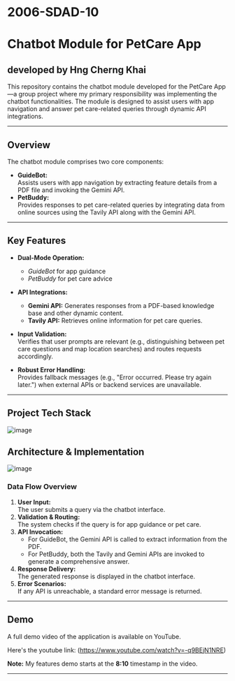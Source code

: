 # 2006-SDAD-10

# Chatbot Module for PetCare App
## developed by Hng Cherng Khai

This repository contains the chatbot module developed for the PetCare App—a group project where my primary responsibility was implementing the chatbot functionalities. The module is designed to assist users with app navigation and answer pet care-related queries through dynamic API integrations.

---
## Overview

The chatbot module comprises two core components:

- **GuideBot:**  
  Assists users with app navigation by extracting feature details from a PDF file and invoking the Gemini API.  
- **PetBuddy:**  
  Provides responses to pet care-related queries by integrating data from online sources using the Tavily API along with the Gemini API.

---

## Key Features

- **Dual-Mode Operation:**  
  - *GuideBot* for app guidance  
  - *PetBuddy* for pet care advice

- **API Integrations:**  
  - **Gemini API:** Generates responses from a PDF-based knowledge base and other dynamic content.  
  - **Tavily API:** Retrieves online information for pet care queries.

- **Input Validation:**  
  Verifies that user prompts are relevant (e.g., distinguishing between pet care questions and map location searches) and routes requests accordingly.

- **Robust Error Handling:**  
  Provides fallback messages (e.g., "Error occurred. Please try again later.") when external APIs or backend services are unavailable.

---
## Project Tech Stack
![image](https://github.com/user-attachments/assets/2aa44cc4-2161-4361-bc2e-8150c515a556)

## Architecture & Implementation
![image](https://github.com/user-attachments/assets/a64b9679-46ad-42c7-a1af-22986bd58f94)


### Data Flow Overview
1. **User Input:**  
   The user submits a query via the chatbot interface.
2. **Validation & Routing:**  
   The system checks if the query is for app guidance or pet care.
3. **API Invocation:**  
   - For GuideBot, the Gemini API is called to extract information from the PDF.
   - For PetBuddy, both the Tavily and Gemini APIs are invoked to generate a comprehensive answer.
4. **Response Delivery:**  
   The generated response is displayed in the chatbot interface.
5. **Error Scenarios:**  
   If any API is unreachable, a standard error message is returned.

---

## Demo

A full demo video of the application is available on YouTube.

Here's the youtube link: (https://www.youtube.com/watch?v=-q9BEjN1NRE)

**Note:** My features demo starts at the **8:10** timestamp in the video.


---
